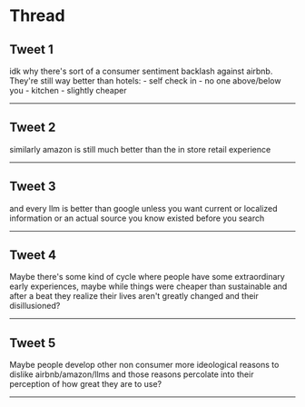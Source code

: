 # Thread

## Tweet 1

idk why there's sort of a consumer sentiment backlash against airbnb. They're still way better than hotels: - self check in - no one above/below you - kitchen - slightly cheaper

---

## Tweet 2

similarly amazon is still much better than the in store retail experience

---

## Tweet 3

and every llm is better than google unless you want current or localized information or an actual source you know existed before you search

---

## Tweet 4

Maybe there's some kind of cycle where people have some extraordinary early experiences, maybe while things were cheaper than sustainable and after a beat they realize their lives aren't greatly changed and their disillusioned?

---

## Tweet 5

Maybe people develop other non consumer more ideological reasons to dislike airbnb/amazon/llms and those reasons percolate into their perception of how great they are to use?

---

